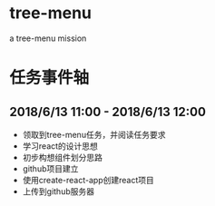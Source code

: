 # tree-menu
a tree-menu mission
# 任务事件轴
## 2018/6/13 11:00 - 2018/6/13 12:00
- 领取到tree-menu任务，并阅读任务要求
- 学习react的设计思想
- 初步构想组件划分思路
- github项目建立
- 使用create-react-app创建react项目
- 上传到github服务器
